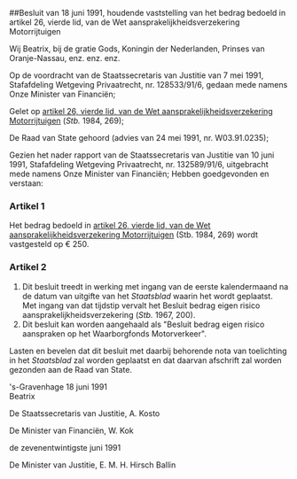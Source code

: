 <meta http-equiv='Content-Type' content='text/html; charset=utf-8' />

##Besluit van 18 juni 1991, houdende vaststelling van het bedrag bedoeld in artikel 26, vierde lid, van de Wet aansprakelijkheidsverzekering Motorrijtuigen

Wij Beatrix, bij de gratie Gods, Koningin der Nederlanden, Prinses van Oranje-Nassau, enz. enz. enz.

Op de voordracht van de Staatssecretaris van Justitie van 7 mei 1991, Stafafdeling Wetgeving Privaatrecht, nr. 128533/91/6, gedaan mede namens Onze Minister van Financiën;

Gelet op [artikel 26, vierde lid, van de Wet aansprakelijkheidsverzekering Motorrijtuigen](../../../../../../../../../../../wet/wet/aansprakelijkheidsverzekering/motorrijtuigen/BWBR0002415/README.md) (*Stb.* 1984, 269);

De Raad van State gehoord (advies van 24 mei 1991, nr. W03.91.0235);

Gezien het nader rapport van de Staatssecretaris van Justitie van 10 juni 1991, Stafafdeling Wetgeving Privaatrecht, nr. 132589/91/6, uitgebracht mede namens Onze Minister van Financiën;
Hebben goedgevonden en verstaan:    

### Artikel  1  

Het bedrag bedoeld in [artikel 26, vierde lid, van de Wet aansprakelijkheidsverzekering Motorrijtuigen](../../../../../../../../../../../wet/wet/aansprakelijkheidsverzekering/motorrijtuigen/BWBR0002415/README.md) (Stb. 1984, 269) wordt vastgesteld op € 250.  

### Artikel  2  

1.  Dit besluit treedt in werking met ingang van de eerste kalendermaand na de datum van uitgifte van het *Staatsblad* waarin het wordt geplaatst. Met ingang van dat tijdstip vervalt het Besluit bedrag eigen risico aansprakelijkheidsverzekering (*Stb.* 1967, 200).   
2.  Dit besluit kan worden aangehaald als "Besluit bedrag eigen risico aanspraken op het Waarborgfonds Motorverkeer".   

Lasten en bevelen dat dit besluit met daarbij behorende nota van toelichting in het *Staatsblad* zal worden geplaatst en dat daarvan afschrift zal worden gezonden aan de Raad van State.   

's-Gravenhage 
18 juni 1991  
Beatrix  

De Staatssecretaris van Justitie, 
A. Kosto   

De Minister van Financiën, 
W. Kok   

de zevenentwintigste juni 1991 

De Minister van Justitie, 
E. M. H. Hirsch Ballin    
